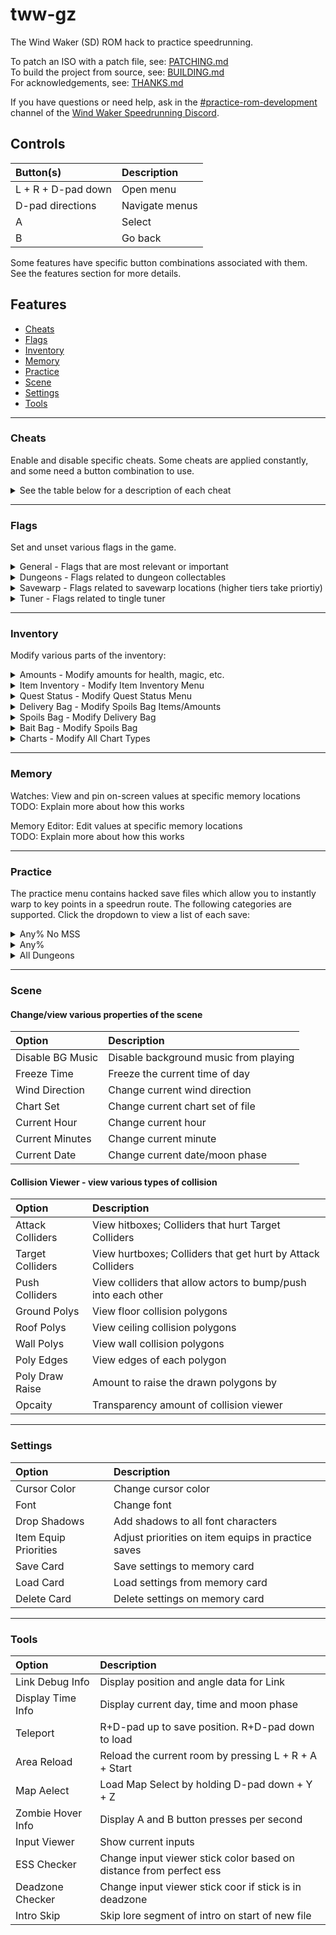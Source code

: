 # tww-gz
The Wind Waker (SD) ROM hack to practice speedrunning.

To patch an ISO with a patch file, see: [PATCHING.md](./PATCHING.md)  
To build the project from source, see: [BUILDING.md](./BUILDING.md)  
For acknowledgements, see: [THANKS.md](./THANKS.md)  

If you have questions or need help, ask in the [#practice-rom-development](https://discord.com/channels/136347487710609409/830218819695673405) channel of the [Wind Waker Speedrunning Discord](https://discord.gg/Sj5aehU).

## Controls
| Button(s)          | Description   
| :---               | :---          
| L + R + D-pad down | Open menu     
| D-pad directions   | Navigate menus
| A                  | Select        
| B                  | Go back       

Some features have specific button combinations associated with them.
See the features section for more details.

## Features
- [Cheats](#Cheats)
- [Flags](#Flags)
- [Inventory](#Inventory)
- [Memory](#Memory)
- [Practice](#Practice)
- [Scene](#Scene)
- [Settings](#Settings)
- [Tools](#Tools)

---

### Cheats
Enable and disable specific cheats. Some cheats are applied constantly, and some need a button combination to use.
<details>
<summary>See the table below for a description of each cheat</summary>
<br>  

| Cheat             | Description                                        
| :---              | :---                                               
| Infinite air      | Always have max air                                
| Infinite arrows   | Always have max arrows                             
| Infinite bombs    | Always have max bombs                              
| Infinite hearts   | Always have full hearts                            
| Refill hearts     | Hold R+D-pad right to refill health                
| Infinite magic    | Always have full magic                             
| Refill magic      | Hold L+D-pad up to refill magic                    
| Infinite rupees   | Always have infinite rupees                        
| Moon jump         | Hold R+A to moon jump                              
| Storage           | Press D-pad right to get storage                   
| Normal collision  | Hold L+D-pad down to get normal collision          
| Chest storage     | Hold L+D-pad right to get chest storage            
| Door cancel       | Hold L+D-pad left to get door cancel               
| Quarter heart     | Hold R+D-pad left to reduce health to quarter heart
| Fast movement     | Hold D-pad left to get super speed                 
| Upcharge          | Hold X + Z to get negative speed for upcharge      

</details>  

---

### Flags
Set and unset various flags in the game.

<details>
<summary> General - Flags that are most relevant or important</summary>
<br>  

| Flag Name                   | Description                                                    
| :--                         | :--                                                            
| FF2 Helmaroc Cutscene       | Switches to animation set 2, among other things                
| FF1 Gossip Stone Trigger    | Sets Pirate Ship to layer 2 (Ropes 2) and Outset to layer 4    
| Endless Night		          | Activates Endless Night, incompatible with having Nayru's Pearl
| Raise ToTG                  | Raises Tower of the Gods                                       
| Load ToTG After T2Z         | Sets FF3 Layer and F&I Arrows at Mother & Child                
| Hyrule 3 Warp               | Opens golden warp to Hyrule 3                                  
| Hyrule Barrier              | Barrier Skip skip                                              
| Dark Portal                 | Opens dark portal between FF3 and Ganon's Tower                
| Sea Chart                   | Gives the sea chart                                            
</details>

<details>
<summary> Dungeons - Flags related to dungeon collectables</summary>
<br>  

| Flag Name           | Description                                                     
| :--                 | :--                                                             
| dungeon <"name">    | Change the dungeon being modified
| keys <"amount">	  | Modify the number of small keys
| boss key		      | Gives the boss key
| map                 | Gives the dungeon map
| compass             | Gives the dungeon compass
| partner             | Spawns Medli/Makar (ET/WT Only)
</details>

<details>
<summary> Savewarp - Flags related to savewarp locations (higher tiers take priortiy)</summary>
<br>  

| Flag Name                           | Description                                                     
| :--                                 | :--           
| Leaving Outset Cutscene             | Sets savewarp location to Pirate Ship (Overworld Travelling)
| Tetra Text After Getting Spoils Bag | Sets savewarp location to Pirate Ship (At FF1)
| Barrel Launch Cutscene		      | Sets savewarp location to FF1
| Post FF1 KorL Cutscene              | Sets savewarp location to Windfall, spawns KorL, and sets FoF to layer 2
| Enter KorL First Time               | Sets savewarp location to most recent loaded area                                                  

</details>

<details>
<summary> Tuner - Flags related to tingle tuner</summary>
<br>  

| Flag Name           | Description                                                     
| :--                 | :--                                                             
| Kooloo-Limpah 10s Balloon+Shield	| Adds the 10s Balloon+Shield to the Kooloo-Limpah pool
| Tingle Balloon Discount           | Gives Tingle Balloon Discount from 30 to 20 rupees
| Tings Discount                    | Gives 50 percent off discount for all tings
| Hand-Me-Down Tingle Tuner         | Unlocks the Hand-Me-Down Tingle Tuner item in the tuner shop

</details>

---

### Inventory
Modify various parts of the inventory:
<details>
<summary>Amounts - Modify amounts for health, magic, etc.</summary>
<br>  

| Flag Name           | Description                   
| :--                 | :--        
| Health              | Modify the current health by quarter
| Bombs               | Modify the current bomb count
| Arrows              | Modify the current arrow count
| Rupees              | Modify the current rupee count
| Magic               | Modify the current magic amount
| Heart Pieces        | Modify the current heart pieces collected

</details>

<details>
<summary>Item Inventory - Modify Item Inventory Menu</summary>
<br>  

| Flag Name             | Description                   
| :--                   | :--        
| Telescope             | Add/remove telescope to/from inventory
| Sail                  | Add/remove sail to/from inventory
| Wind Waker            | Add/remove wind waker to/from inventory
| Grappling Hook        | Add/remove grappling hook to/from inventory
| Spoils Bag            | Add/remove spoils bag to/from inventory
| Boomerang             | Add/remove boomerang to/from inventory
| Deku Leaf             | Add/remove deku leaf to/from inventory
| Tingle Tuner          | Add/remove tingle tuner to/from inventory
| Progressive Picto Box | Add/remove/upgrade picto box
| Iron Boots            | Add/remove iron boots to/from inventory
| Magic Armor           | Add/remove magic armor to/from inventory
| Bait Bag              | Add/remove bait bag to/from inventory
| Progressive Bow       | Add/remove/upgrade bow
| Bombs                 | Add/remove bombs to/from inventory
| Bottle 1              | Add/remove bottle 1 to/from inventory
| Bottle 2              | Add/remove bottle 2 to/from inventory
| Bottle 3              | Add/remove bottle 3 to/from inventory
| Bottle 4              | Add/remove bottle 4 to/from inventory
| Delivery Bag          | Add/remove delivery bag to/from inventory
| Hookshot              | Add/remove hookshot to/from inventory
| Skull Hammer          | Add/remove skull hammer to/from inventory

</details>

<details>
<summary>Quest Status - Modify Quest Status Menu</summary>
<br>  

| Flag Name           | Description                   
| :--                 | :--        
| Sword               | Add/remove/upgrade sword
| Shield              | Add/remove/upgrade shield
| Magic               | Add/remove/upgrade magic
| Quiver              | Add/remove/upgrade quiver
| Hurricane Spin      | Add/remove Hurricane Spin
| Hero's Clothes      | Add/remove Hero's Clothes
| Bomb Bag            | Add/remove/upgrade bomb bag
| Power Bracelets     | Add/remove power bracelets from inventory
| Pirate's Charm      | Add/remove pirate's charm from inventory
| Hero's Charm        | Add/remove hero's charm from inventory
| Wind's Requiem      | Add/remove wind's requiem from songs list
| Ballad of Gales     | Add/remove ballad of gales from songs list
| Command Melody      | Add/remove command melody from songs list
| Earth God's Lyric   | Add/remove earth god's lyric from songs list
| Wind God's Aria     | Add/remove wind god's aria from songs list
| Song of Passing     | Add/remove song of passing from songs list
| Din's Pearl         | Add/remove din's pearl from inventory
| Farore's Pearl      | Add/remove farore's pearl from inventory
| Nayru's Pearl       | Add/remove nayru's pearl from inventory
| Triforce Piece 1    | Add/remove triforce piece 1 from inventory
| Triforce Piece 2    | Add/remove triforce piece 2 from inventory
| Triforce Piece 3    | Add/remove triforce piece 3 from inventory
| Triforce Piece 4    | Add/remove triforce piece 4 from inventory
| Triforce Piece 5    | Add/remove triforce piece 5 from inventory
| Triforce Piece 6    | Add/remove triforce piece 6 from inventory
| Triforce Piece 7    | Add/remove triforce piece 7 from inventory
| Triforce Piece 8    | Add/remove triforce piece 8 from inventory

</details>

<details>
<summary>Delivery Bag - Modify Spoils Bag Items/Amounts</summary>
<br>  
 
| Flag Name           | Description                   
| :--                 | :--    
| Slot 1              | Modify Item/Amount in Delivery Bag slot 1
| Slot 2              | Modify Item/Amount in Delivery Bag slot 2
| Slot 3              | Modify Item/Amount in Delivery Bag slot 3
| Slot 4              | Modify Item/Amount in Delivery Bag slot 4
| Slot 5              | Modify Item/Amount in Delivery Bag slot 5
| Slot 6              | Modify Item/Amount in Delivery Bag slot 6
| Slot 7              | Modify Item/Amount in Delivery Bag slot 7
| Slot 8              | Modify Item/Amount in Delivery Bag slot 8

</details>

<details>
<summary>Spoils Bag - Modify Delivery Bag</summary>
<br>  
 
| Flag Name           | Description                   
| :--                 | :--        
| Slot 1              | Modify Item/Amount in Spoils Bag slot 1
| Slot 2              | Modify Item/Amount in Spoils Bag slot 2
| Slot 3              | Modify Item/Amount in Spoils Bag slot 3
| Slot 4              | Modify Item/Amount in Spoils Bag slot 4
| Slot 5              | Modify Item/Amount in Spoils Bag slot 5
| Slot 6              | Modify Item/Amount in Spoils Bag slot 6
| Slot 7              | Modify Item/Amount in Spoils Bag slot 7
| Slot 8              | Modify Item/Amount in Spoils Bag slot 8

</details>

<details>
<summary>Bait Bag - Modify Spoils Bag</summary>
<br>  
  
| Flag Name           | Description                   
| :--                 | :--        
| Slot 1              | Modify Item/Amount in Bait Bag slot 1
| Slot 2              | Modify Item/Amount in Bait Bag slot 2
| Slot 3              | Modify Item/Amount in Bait Bag slot 3
| Slot 4              | Modify Item/Amount in Bait Bag slot 4
| Slot 5              | Modify Item/Amount in Bait Bag slot 5
| Slot 6              | Modify Item/Amount in Bait Bag slot 6
| Slot 7              | Modify Item/Amount in Bait Bag slot 7
| Slot 8              | Modify Item/Amount in Bait Bag slot 8

</details>

<details>
<summary>Charts - Modify All Chart Types</summary>
<br>  
 
| Flag Name           | Description                   
| :--                 | :--        
| Special Charts      | Add/Remove Special charts
| Triforce Charts     | Add/Remove/Decipher/Complete Triforce charts
| All Charts          | Add/Remove all charts

</details>

---

### Memory

Watches: View and pin on-screen values at specific memory locations  
TODO: Explain more about how this works

Memory Editor: Edit values at specific memory locations  
TODO: Explain more about how this works

---

### Practice

The practice menu contains hacked save files which allow you to instantly warp to key points in a speedrun route.
The following categories are supported. Click the dropdown to view a list of each save:

<details>
<summary>Any% No MSS</summary>
<br>  

| Save                    | Description                   
| :--                     | :--    
| After Intro             | Just after the intro at bottom of watchtower
| Orca                    | Inside orca's house about to do sword tutorial
| Forest of Fairies       | Inside forest of fairies about to rescue tetra
| Ropes 1                 | Inside pirate ship about to play ropes 1 minigame
| Forsaken Fortress 1     | At start of ff1 before gossip stone cutscene
| Windfall                | At windfall island just finished talking to korl
| Bombs Swim              | At dragon roost island just got the wind waker
| Ropes 2                 | Inside pirate ship about to play ropes 2 minigame
| Forest Haven Swim       | At windfall island about to swim to forest haven
| Deku Tree Cutscene Skip | At forest haven about to do dtcs
| Quiver Swim             | At forest haven about to swim to thorned fairy island
| FF2 Swim                | At thorned fairy island about to swim to ff2
| Helmaroc Skip           | Inside ff2 tower at start of helmaroc king fight
| Barrier Skip            | Outside hyrule castle about to do barrier skip
| Trials Skip             | Inside ganon's tower about to do trials skip
| Puppet Ganon Fight      | Inside ganondorf's bedroom at start of puppet ganon fight
| Morth Hover             | Inside ganondorf's bedroom after fight at top of room
| Ganondorf               | On top of ganondorf's tower at start of ganondorf fight

</details>

<details>
<summary>Any%</summary>
<br>  
 
| Save                        | Description                                    
| :--                         | :--                                           
| Manual Superswim            | Just after the intro, at bottom of watchtower
| Post Manual Superswim       | After MSS at DRI
| Windfall                    | At Windfall Island, post FF1 cutscene
| Sail Skip                   | In KorL near Windfall, after Greatfish cutscene skip
| Ropes 2                     | Inside pirate ship, ropes 2 minigame state
| Forest Haven Swim           | At Windfall Island post bombs for swim to Forest Haven
| Deku Tree Cutscene Skip     | Inside Forest Haven for first time, for DTCS
| Leaf Hover                  | Inside Forest Haven, after DTCS with leaf spawned
| Post Leaf Swim              | Outside Forest Haven, quiver swim or FF2 PG skip swim
| FF2 Swim                    | At Thorned Fairy Island, FF2 swim assuming you got quiver
| Helmaroc Skip               | Inside FF2 Tower, at start of Helmaroc King fight
| Barrier Skip                | Outside Hyrule Castle, about to do barrier skip
| Trials Skip                 | Inside Ganon's Tower, in trials room for trials skip
| Light Arrow Skip            | In Phantom Ganon's room for light arrow skip
| Puppet Ganon Cutscene Skip  | At bottom Grand Staircase for Puppet Ganon cutscene skip
| Puppet Ganon Skip           | Bottom of Ganondorf's Bedroom for Puppet Ganon skip
| Puppet Ganon Fight          | Bottom of Ganondorf's Bedroom, at start of Puppet Ganon fight
| Morth Hover                 | Inside Ganondorf's Bedroom after fight, at top of room
| Ganondorf                   | On top of Ganondorf's Tower, at start of Ganondorf fight

</details>

<details>
<summary>All Dungeons</summary>
<br>  
 
| Save                                | Description                   
| :--                                 | :--        
| Manual Superswim                    | After intro at bottom of tower
| Post Manual Superswim               | After MSS at DRI
| Forsaken Fortress 1 Chest Storage   | FF1 in yellow rupee chest room
| Windfall                            | At Windfall, after FF1 cutscene for sail/tuner/GFCS
| Ropes 2                             | In pirate ship, ropes 2 state
| Forest Haven Swim                   | At Windfall for swim to Forest Haven
| Early Leaf Hover                    | Outside Forest Haven for hover to higher entrance
| Deku Tree Cutscene Skip             | Inside Forest Haven upper spawn for cutscene skip
| Forbidden Woods                     | Start of Forbidden Woods
| Kalle Demos                         | Kalle Demos boss fight
| Enter Dragon Roost Cavern           | Outside Forest Haven for swim to ETI/DRI
| Dragon Roost Cavern                 | Start of DRC
| DRC Miniboss                        | Outside area of DRC
| DRC Boss Key Skip                   | Inside DRC in boss door room for BK skip
| Gohma                               | Gohma boss fight
| Nayru's Pearl                       | At DRI after DRC for balloon swim to Outset
| Enter Tower of the Gods             | Outside Jabuun's Cave for swim to STI/NTI
| Tower of the Gods                   | Start of TOTG
| Darknut                             | Darknut miniboss
| TOTG Third Statue                   | TOTG after returning second statue
| Gohdan                              | Gohdan boss fight
| Puzzle Skip                         | Inside Hyrule Castle for puzzle skip
| Hyrule Escape                       | Inside Hyrule Castle after Master Sword for Hyrule escape
| Barrier Skip                        | Outside Hyrule Castle for barrier skip
| Trial Skip                          | Inside Ganon's Tower, in trials room for trials skip
| Boomerang Skip                      | In Phantom Ganon's room for boomerang skip
| Phantom Ganon                       | Phantom Ganon fight miniboss
| Enter Helmaroc                      | After Phantom Ganon fight for chest storage climb
| Hyrule 2 Skip                       | In Helm boss fight for EMS cutscene skip
| Early Wind God's Aria               | At Windfall after FF2 for swim to Gale Isle
| Power Bracelets                     | At Fire Mountain for power bracelets
| Early Earth Temple                  | At Headstone for early Earth Temple
| Earth Temple                        | Start of Earth Temple
| Song Stone Skip                     | In Earth Temple in song stone room
| Jalhalla                            | Jalhalla boss fight
| Iron Boots                          | At Headstone for swim to Ice Ring for Iron Boots
| Makar                               | At Ice Ring for swim to Forest Haven for Makar
| Enter Wind Temple                   | At Forest Haven for balloon swim to Gale Isle
| Wind Temple                         | Start of Wind Temple
| Wizzrobe                            | Wizzrobe miniboss
| After Hookshot                      | Wind Temple after Hookshot
| Molgera                             | Molgera boss fight
| Swim to Flight Control Platform     | At Gale Isle for swim to Flight Control Platform
| FCP Layer Manip                     | At Flight Control Platform for layer manip dark portal
| Puppet Ganon Cutscene Skip          | In Grand Staircase for Puppet Ganon cutscene skip
| Puppet Ganon Skip                   | In Puppet Ganon room on layer 8 for Puppet Ganon skip
| Puppet Ganon                        | Puppet Ganon fight if not doing PG skip
| Ganondorf                           | Ganondorf boss fight

</details>

---

### Scene

#### Change/view various properties of the scene

| Option              | Description                   
| :--                 | :--    
| Disable BG Music    | Disable background music from playing    
| Freeze Time         | Freeze the current time of day 
| Wind Direction      | Change current wind direction
| Chart Set           | Change current chart set of file
| Current Hour        | Change current hour
| Current Minutes     | Change current minute
| Current Date        | Change current date/moon phase
  
#### Collision Viewer - view various types of collision

| Option              | Description                   
| :--                 | :--    
| Attack Colliders    | View hitboxes; Colliders that hurt Target Colliders
| Target Colliders    | View hurtboxes; Colliders that get hurt by Attack Colliders
| Push Colliders      | View colliders that allow actors to bump/push into each other
| Ground Polys        | View floor collision polygons
| Roof Polys          | View ceiling collision polygons
| Wall Polys          | View wall collision polygons
| Poly Edges          | View edges of each polygon
| Poly Draw Raise     | Amount to raise the drawn polygons by
| Opcaity             | Transparency amount of collision viewer

---

### Settings

| Option                 | Description                   
| :--                    | :--    
| Cursor Color           | Change cursor color
| Font                   | Change font
| Drop Shadows           | Add shadows to all font characters
| Item Equip Priorities  | Adjust priorities on item equips in practice saves
| Save Card              | Save settings to memory card
| Load Card              | Load settings from memory card
| Delete Card            | Delete settings on memory card

---

### Tools

| Option                 | Description                   
| :--                    | :--    
| Link Debug Info        | Display position and angle data for Link
| Display Time Info      | Display current day, time and moon phase
| Teleport               | R+D-pad up to save position. R+D-pad down to load
| Area Reload            | Reload the current room by pressing L + R + A + Start
| Map Aelect             | Load Map Select by holding D-pad down + Y + Z
| Zombie Hover Info      | Display A and B button presses per second
| Input Viewer           | Show current inputs
| ESS Checker            | Change input viewer stick color based on distance from perfect ess
| Deadzone Checker       | Change input viewer stick coor if stick is in deadzone
| Intro Skip             | Skip lore segment of intro on start of new file
